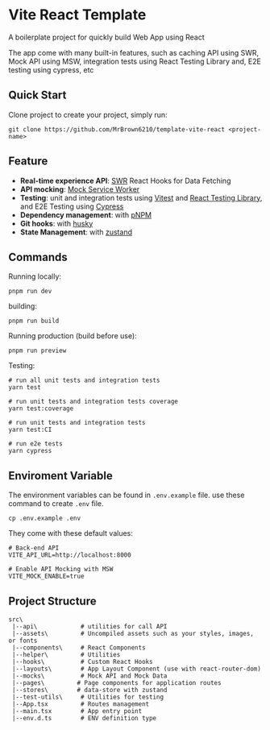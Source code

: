 # Vite React Template

A boilerplate project for quickly build Web App using React

The app come with many built-in features, such as caching API using SWR, Mock API using MSW, integration tests using React Testing Library and, E2E testing using cypress, etc

## Quick Start

Clone project to create your project, simply run:

    git clone https://github.com/MrBrown6210/template-vite-react <project-name>

## Feature

- **Real-time experience API**: [SWR](https://swr.vercel.app/) React Hooks for Data Fetching
- **API mocking**: [Mock Service Worker](https://mswjs.io/)
- **Testing**: unit and integration tests using [Vitest](https://vitest.dev/) and [React Testing Library](https://testing-library.com/docs/react-testing-library/intro/), and E2E Testing using [Cypress](https://www.cypress.io/)
- **Dependency management**: with [pNPM](https://pnpm.io/)
- **Git hooks**: with [husky](https://github.com/typicode/husky)
- **State Management**: with [zustand](https://github.com/pmndrs/zustand)

## Commands

Running locally:

    pnpm run dev

building:

    pnpm run build

Running production (build before use):

    pnpm run preview

Testing:

    # run all unit tests and integration tests
    yarn test

    # run unit tests and integration tests coverage
    yarn test:coverage

    # run unit tests and integration tests
    yarn test:CI

    # run e2e tests
    yarn cypress

## Enviroment Variable

The environment variables can be found in `.env.example` file. use these command to create `.env` file.

    cp .env.example .env

They come with these default values:

```
# Back-end API
VITE_API_URL=http://localhost:8000

# Enable API Mocking with MSW
VITE_MOCK_ENABLE=true
```

## Project Structure

```
src\
 |--api\            # utilities for call API
 |--assets\    	    # Uncompiled assets such as your styles, images, or fonts
 |--components\     # React Components
 |--helper\         # Utilities
 |--hooks\          # Custom React Hooks
 |--layouts\        # App Layout Component (use with react-router-dom)
 |--mocks\          # Mock API and Mock Data
 |--pages\         # Page components for application routes
 |--stores\		   # data-store with zustand
 |--test-utils\	    # Utilities for testing
 |--App.tsx         # Routes management
 |--main.tsx        # App entry point
 |--env.d.ts        # ENV definition type
```
